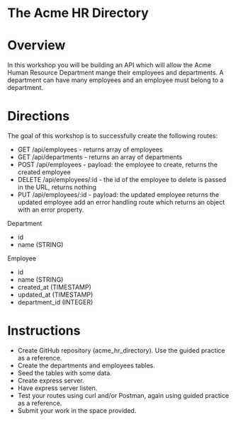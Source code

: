 # The Acme HR Directory

# Overview
In this workshop you will be building an API which will allow the Acme Human Resource Department mange their employees and departments. A department can have many employees and an employee must belong to a department.

# Directions
The goal of this workshop is to successfully create the following routes:

- GET /api/employees - returns array of employees
- GET /api/departments - returns an array of departments
- POST /api/employees - payload: the employee to create, returns the created employee
- DELETE /api/employees/:id - the id of the employee to delete is passed in the URL, returns nothing
- PUT /api/employees/:id - payload: the updated employee returns the updated employee
add an error handling route which returns an object with an error property.

Department
  - id
  - name (STRING)

Employee
  - id
  - name (STRING)
  - created_at (TIMESTAMP)
  - updated_at (TIMESTAMP)
  - department_id (INTEGER) 

# Instructions
- Create GitHub repository (acme_hr_directory). Use the guided practice as a reference.
- Create the departments and employees tables. 
- Seed the tables with some data. 
- Create express server.
- Have express server listen. 
- Test your routes using curl and/or Postman, again using guided practice as a reference.
- Submit your work in the space provided. 
